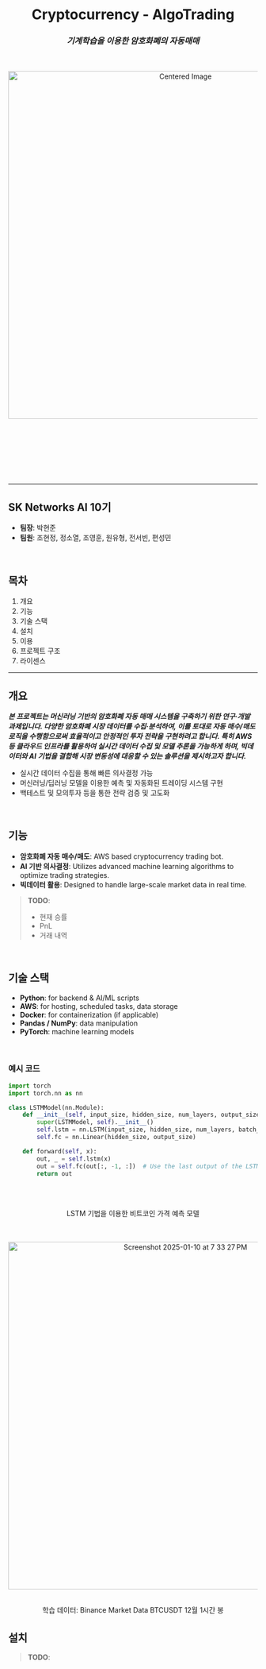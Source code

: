 <div align="center">

# **Cryptocurrency - AlgoTrading**  
### _기계학습을 이용한 암호화폐의 자동매매_  

<p align="center">
  <br /><br />
  <img 
    src="https://github.com/user-attachments/assets/b6565023-e63e-4d49-9f87-7ac1fe364f3c"
    alt="Centered Image"
    width="700" 
    style="margin-bottom:100px;"
  />
  <br /><br />
</p>

</div>

---

## SK Networks AI 10기

- **팀장**: 박현준  
- **팀원**: 조현정, 정소열, 조영훈, 원유형, 전서빈, 편성민

<br />

## 목차

1. 개요
2. 기능
3. 기술 스택
4. 설치
5. 이용
6. 프로젝트 구조
8. 라이센스

---

## 개요

***본 프로젝트는 머신러닝 기반의 암호화폐 자동 매매 시스템을 구축하기 위한 연구·개발 과제입니다. 다양한 암호화폐 시장 데이터를 수집·분석하여, 이를 토대로 자동 매수/매도 로직을 수행함으로써 효율적이고 안정적인 투자 전략을 구현하려고 합니다. 특히 AWS 등 클라우드 인프라를 활용하여 실시간 데이터 수집 및 모델 추론을 가능하게 하며, 빅데이터와 AI 기법을 결합해 시장 변동성에 대응할 수 있는 솔루션을 제시하고자 합니다.***
 - 실시간 데이터 수집을 통해 빠른 의사결정 가능
 - 머신러닝/딥러닝 모델을 이용한 예측 및 자동화된 트레이딩 시스템 구현
 - 백테스트 및 모의투자 등을 통한 전략 검증 및 고도화

<br />

## 기능

- **암호화폐 자동 매수/매도**: AWS based cryptocurrency trading bot.
- **AI 기반 의사결정**: Utilizes advanced machine learning algorithms to optimize trading strategies.
- **빅데이터 활용**: Designed to handle large-scale market data in real time.

> **TODO**: 
>  - 현재 승률
>  - PnL 
>  - 거래 내역

<br />



## 기술 스택

 - **Python**: for backend & AI/ML scripts  
 - **AWS**: for hosting, scheduled tasks, data storage  
 - **Docker**: for containerization (if applicable)  
 - **Pandas / NumPy**: data manipulation  
 - **PyTorch**: machine learning models  

<br />

### 예시 코드




```python
import torch
import torch.nn as nn

class LSTMModel(nn.Module):
    def __init__(self, input_size, hidden_size, num_layers, output_size):
        super(LSTMModel, self).__init__()
        self.lstm = nn.LSTM(input_size, hidden_size, num_layers, batch_first=True)
        self.fc = nn.Linear(hidden_size, output_size)

    def forward(self, x):
        out, _ = self.lstm(x)
        out = self.fc(out[:, -1, :])  # Use the last output of the LSTM
        return out
```
<br /><br />
  
<div align="center">
LSTM 기법을 이용한 비트코인 가격 예측 모델
</div>

<p align="center">
  <br /><br />
    <img width="700" alt="Screenshot 2025-01-10 at 7 33 27 PM" src="https://github.com/user-attachments/assets/d4880684-3ace-49bd-ad89-5f6b483f2284"/>
  <br /><br />
</p>
<div align="center">
학습 데이터: Binance Market Data BTCUSDT 12월 1시간 봉
</div>
  

## 설치

> **TODO**:

